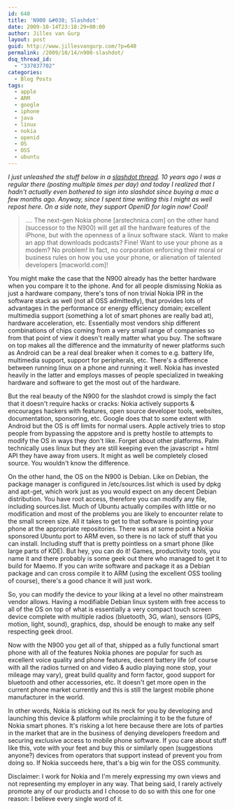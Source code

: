 ```yaml
---
id: 640
title: 'N900 &#038; Slashdot'
date: 2009-10-14T23:18:29+00:00
author: Jilles van Gurp
layout: post
guid: http://www.jillesvangurp.com/?p=640
permalink: /2009/10/14/n900-slashdot/
dsq_thread_id:
  - "337837702"
categories:
  - Blog Posts
tags:
  - apple
  - ARM
  - google
  - iphone
  - java
  - linux
  - nokia
  - openid
  - OS
  - OSS
  - ubuntu
---
```

*I just unleashed the stuff below in a [slashdot thread](http://linux.slashdot.org/story/09/10/14/1544205/How-Nokia-Learned-To-Love-Openness). 10 years ago I was a regular there (posting multiple times per day) and today I realized that I hadn't actually even bothered to sign into slashdot since buying a mac a few months ago. Anyway, since I spent time writing this I might as well repost here. On a side note, they support OpenID for login now! Cool!*

>  .... The next-gen Nokia phone [arstechnica.com] on the other hand (successor to the N900) will get all the hardware features of the iPhone, but with the openness of a linux software stack. Want to make an app that downloads podcasts? Fine! Want to use your phone as a modem? No problem! In fact, no corporation enforcing their moral or business rules on how you use your phone, or alienation of talented developers [macworld.com]! 

You might make the case that the N900 already has the better hardware when you compare it to the iphone. And for all people dismissing Nokia as just a hardware company, there's tons of non trivial Nokia IPR in the software stack as well (not all OSS admittedly), that provides lots of advantages in the performance or energy efficiency domain; excellent multimedia support (something a lot of smart phones are really bad at), hardware acceleration, etc. Essentially most vendors ship different combinations of chips coming from a very small range of companies so from that point of view it doesn't really matter what you buy. The software on top makes all the difference and the immaturity of newer platforms such as Android can be a real deal breaker when it comes to e.g. battery life, multimedia support, support for peripherals, etc. There's a difference between running linux on a phone and running it well. Nokia has invested heavily in the latter and employs masses of people specialized in tweaking hardware and software to get the most out of the hardware.

But the real beauty of the N900 for the slashdot crowd is simply the fact that it doesn't require hacks or cracks: Nokia actively supports & encourages hackers with features, open source developer tools, websites, documentation, sponsoring, etc. Google does that to some extent with Android but the OS is off limits for normal users. Apple actively tries to stop people from bypassing the appstore and is pretty hostile to attempts to modify the OS in ways they don't like. Forget about other platforms. Palm technically uses linux but they are still keeping even the javascript + html API they have away from users. It might as well be completely closed source. You wouldn't know the difference.

On the other hand, the OS on the N900 is Debian. Like on Debian, the package manager is configured in /etc/sources.list which is used by dpkg and apt-get, which work just as you would expect on any decent Debian distribution. You have root access, therefore you can modify any file, including sources.list. Much of Ubuntu actually compiles with little or no modification and most of the problems you are likely to encounter relate to the small screen size. All it takes to get to that software is pointing your phone at the appropriate repositories. There was at some point a Nokia sponsored Ubuntu port to ARM even, so there is no lack of stuff that you can install. Including stuff that is pretty pointless on a smart phone (like large parts of KDE). But hey, you can do it! Games, productivity tools, you name it and there probably is some geek out there who managed to get it to build for Maemo. If you can write software and package it as a Debian package and can cross compile it to ARM (using the excellent OSS tooling of course), there's a good chance it will just work.

So, you can modify the device to your liking at a level no other mainstream vendor allows. Having a modifiable Debian linux system with free access to all of the OS on top of what is essentially a very compact touch screen device complete with multiple radios (bluetooth, 3G, wlan), sensors (GPS, motion, light, sound), graphics, dsp, should be enough to make any self respecting geek drool.

Now with the N900 you get all of that, shipped as a fully functional smart phone with all of the features Nokia phones are popular for such as excellent voice quality and phone features, decent battery life (of course with all the radios turned on and video & audio playing none stop, your mileage may vary), great build quality and form factor, good support for bluetooth and other accessories, etc. It doesn't get more open in the current phone market currently and this is still the largest mobile phone manufacturer in the world.

In other words, Nokia is sticking out its neck for you by developing and launching this device & platform while proclaiming it to be the future of Nokia smart phones. It's risking a lot here because there are lots of parties in the market that are in the business of denying developers freedom and securing exclusive access to mobile phone software. If you care about stuff like this, vote with your feet and buy this or similarly open (suggestions anyone?) devices from operators that support instead of prevent you from doing so. If Nokia succeeds here, that's a big win for the OSS community.

Disclaimer: I work for Nokia and I'm merely expressing my own views and not representing my employer in any way. That being said, I rarely actively promote any of our products and I choose to do so with this one for one reason: I believe every single word of it.